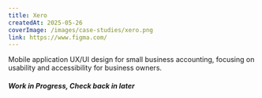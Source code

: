 ```yaml
---
title: Xero
createdAt: 2025-05-26
coverImage: /images/case-studies/xero.png
link: https://www.figma.com/
---
```



Mobile application UX/UI design for small business accounting, focusing on usability and accessibility for business owners.


##### ***Work in Progress, Check back in later***